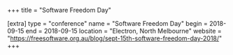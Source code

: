 +++
title = "Software Freedom Day"

[extra]
type = "conference"
name = "Software Freedom Day"
begin = 2018-09-15
end = 2018-09-15
location = "Electron, North Melbourne"
website = "https://freesoftware.org.au/blog/sept-15th-software-freedom-day-2018/"
+++
